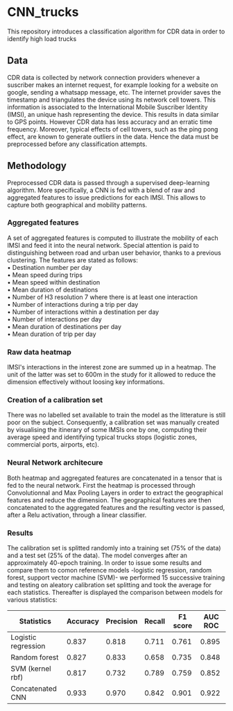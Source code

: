 # CNN_trucks
This repository introduces a classification algorithm for CDR data in order to identify high load trucks

## Data
CDR data is collected by network connection providers whenever a suscriber makes an internet request, for example looking for a website on google, sending a whatsapp message, etc. The internet provider saves the timestamp and triangulates the device using its network cell towers. This information is associated to the International Mobile Suscriber Identity (IMSI), an unique hash representing the device.
This results in data similar to GPS points. However CDR data has less accuracy and an erratic time frequency. Moreover, typical effects of cell towers, such as the ping pong effect, are known to generate outliers in the data. Hence the data must be preprocessed before any classification attempts.

## Methodology
Preprocessed CDR data is passed through a supervised deep-learning algorithm. More specifically, a CNN is fed with a blend of raw and aggregated features to issue predictions for each IMSI.
This allows to capture both geographical and mobility patterns.

### Aggregated features
A set of aggregated features is computed to illustrate the mobility of each IMSI and feed it into the neural network. Special attention is paid to distinguishing between road and urban user behavior, thanks to a previous clustering. The features are stated as follows:  
•	Destination number per day  
•	Mean speed during trips  
•	Mean speed within destination  
•	Mean duration of destinations  
•	Number of H3 resolution 7 where there is at least one interaction  
•	Number of interactions during a trip per day  
•	Number of interactions within a destination per day  
•	Number of interactions per day  
•	Mean duration of destinations per day  
•	Mean duration of trip per day  

### Raw data heatmap
IMSI's interactions in the interest zone are summed up in a heatmap. The unit of the latter was set to 600m in the study for it allowed to reduce the dimension effectively without loosing key informations.

### Creation of a calibration set
There was no labelled set available to train the model as the litterature is still poor on the subject. Consequently, a calibration set was manually created by visualising the itinerary of some IMSIs one by one, computing their average speed and identifying typical trucks stops (logistic zones, commercial ports, airports, etc). 

### Neural Network architecure
Both heatmap and aggregated features are concatenated in a tensor that is fed to the neural network. First the heatmap is processed through Convolutionnal and Max Pooling Layers in order to extract the geographical features and reduce the dimension. The geographical features are then concatenated to the aggregated features and the resulting vector is passed, after a Relu activation, through a linear classifier.

### Results
The calibration set is splitted randomly into a training set (75% of the data) and a test set (25% of the data).
The model converges after an approximately 40-epoch training.
In order to issue some results and compare them to comon reference models -logistic regression, random forest, support vector machine (SVM)- we performed 15 successive training and testing on aleatory calibration set splitting and took the average for each statistics.
Thereafter is displayed the comparison between models for various statistics:

 Statistics         | Accuracy | Precision | Recall | F1 score | AUC ROC |
|-------------------|----------|-----------|--------|----------|---------|
|Logistic regression|0.837     |0.818      |0.711   |0.761     |0.895    |
|Random forest      |	0.827    |0.833      |0.658   |0.735     |0.848    |
|SVM (kernel rbf)   |0.817     |0.732      |0.789   |0.759     |0.852    |
|Concatenated CNN   |0.933     |0.970      |0.842   |0.901     |0.922    |



